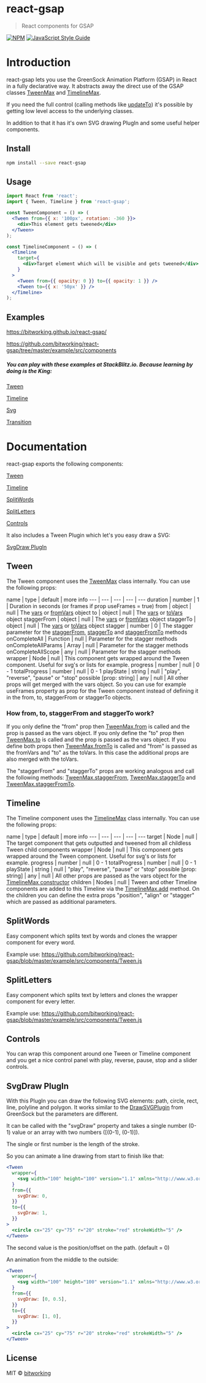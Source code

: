 # react-gsap

> React components for GSAP

[![NPM](https://img.shields.io/npm/v/react-gsap.svg)](https://www.npmjs.com/package/react-gsap) [![JavaScript Style Guide](https://img.shields.io/badge/code_style-standard-brightgreen.svg)](https://standardjs.com)

# Introduction

react-gsap lets you use the GreenSock Animation Platform (GSAP) in React in a fully declarative way. It abstracts away the direct use of the GSAP classes [TweenMax](https://greensock.com/docs/TweenMax) and [TimelineMax](https://greensock.com/docs/TimelineMax).

If you need the full control (calling methods like [updateTo](https://greensock.com/docs/TweenMax/updateTo())) it's possible by getting low level access to the underlying classes.

In addition to that it has it's own SVG drawing PlugIn and some useful helper components.

## Install

```bash
npm install --save react-gsap
```

## Usage

```jsx
import React from 'react';
import { Tween, Timeline } from 'react-gsap';

const TweenComponent = () => (
  <Tween from={{ x: '100px', rotation: -360 }}>
    <div>This element gets tweened</div>
  </Tween>
);

const TimelineComponent = () => (
  <Timeline
    target={
      <div>Target element which will be visible and gets tweened</div>
    }
  >
    <Tween from={{ opacity: 0 }} to={{ opacity: 1 }} />
    <Tween to={{ x: '50px' }} />
  </Timeline>
);
```

## Examples

https://bitworking.github.io/react-gsap/

https://github.com/bitworking/react-gsap/tree/master/example/src/components

##### You can play with these examples at StackBlitz.io. Because learning by doing is the King:

[Tween](https://stackblitz.com/edit/react-gmmwqj)

[Timeline](https://stackblitz.com/edit/react-ambemn)

[Svg](https://stackblitz.com/edit/react-23bsde)

[Transition](https://stackblitz.com/edit/react-v61on3)

# Documentation

react-gsap exports the following components:

[Tween](#tween)

[Timeline](#timeline)

[SplitWords](#splitWords)

[SplitLetters](#splitLetters)

[Controls](#controls)

It also includes a Tween Plugin which let's you easy draw a SVG:

[SvgDraw PlugIn](#svgdraw-plugin)



## Tween

The Tween component uses the [TweenMax](https://greensock.com/docs/TweenMax) class internally. You can use the following props:


name | type | default | more info
--- | --- | --- | --- | ---
duration | number | 1 | Duration in seconds (or frames if prop useFrames = true)
from | object | null | The [vars](https://greensock.com/docs/TweenMax/static.from()) or [fromVars](https://greensock.com/docs/TweenMax/static.fromTo()) object
to | object | null | The [vars](https://greensock.com/docs/TweenMax/static.to()) or [toVars](https://greensock.com/docs/TweenMax/static.fromTo()) object
staggerFrom | object | null | The [vars](https://greensock.com/docs/TweenMax/static.staggerFrom()) or [fromVars](https://greensock.com/docs/TweenMax/static.staggerFromTo()) object
staggerTo | object | null | The [vars](https://greensock.com/docs/TweenMax/static.staggerTo()) or [toVars](https://greensock.com/docs/TweenMax/static.staggerFromTo()) object
stagger | number | 0 | The stagger parameter for the [staggerFrom](https://greensock.com/docs/TweenMax/static.staggerFrom()), [staggerTo](https://greensock.com/docs/TweenMax/static.staggerTo()) and [staggerFromTo](https://greensock.com/docs/TweenMax/static.staggerFromTo()) methods
onCompleteAll | Function | null | Parameter for the stagger methods
onCompleteAllParams | Array | null | Parameter for the stagger methods
onCompleteAllScope | any | null | Parameter for the stagger methods
wrapper | Node | null | This component gets wrapped around the Tween component. Useful for svg's or lists for example.
progress | number | null | 0 - 1
totalProgress | number | null | 0 - 1
playState | string | null | "play", "reverse", "pause" or "stop" possible
[prop: string] | any | null | All other props will get merged with the vars object. So you can use for example useFrames property as prop for the Tween component instead of defining it in the from, to, staggerFrom or staggerTo objects.

### How from, to, staggerFrom and staggerTo work?

If you only define the "from" prop then [TweenMax.from](https://greensock.com/docs/TweenMax/static.from()) is called and the prop is passed as the vars object. If you only define the "to" prop then [TweenMax.to](https://greensock.com/docs/TweenMax/static.to()) is called and the prop is passed as the vars object. If you define both props then [TweenMax.fromTo](https://greensock.com/docs/TweenMax/static.fromTo()) is called and "from" is passed as the fromVars and "to" as the toVars. In this case the additional props are also merged with the toVars.

The "staggerFrom" and "staggerTo" props are working analogous and call the following methods: [TweenMax.staggerFrom](https://greensock.com/docs/TweenMax/static.staggerFrom()), [TweenMax.staggerTo](https://greensock.com/docs/TweenMax/static.staggerTo()) and [TweenMax.staggerFromTo](https://greensock.com/docs/TweenMax/static.staggerFromTo()).

## Timeline

The Timeline component uses the [TimelineMax](https://greensock.com/docs/TimelineMax) class internally. You can use the following props:

name | type | default | more info
--- | --- | --- | --- | ---
target | Node | null | The target component that gets outputted and tweened from all childless Tween child components
wrapper | Node | null | This component gets wrapped around the Tween component. Useful for svg's or lists for example.
progress | number | null | 0 - 1
totalProgress | number | null | 0 - 1
playState | string | null | "play", "reverse", "pause" or "stop" possible
[prop: string] | any | null | All other props are passed as the vars object for the [TimelineMax constructor](https://greensock.com/docs/TimelineMax/TimelineMax())
children | Nodes | null | Tween and other Timeline components are added to this Timeline via the [TimelineMax.add](https://greensock.com/docs/TimelineMax/add()) method. On the children you can define the extra props "position", "align" or "stagger" which are passed as additional parameters.

## SplitWords

Easy component which splits text by words and clones the wrapper component for every word.

Example use: https://github.com/bitworking/react-gsap/blob/master/example/src/components/Tween.js

## SplitLetters

Easy component which splits text by letters and clones the wrapper component for every letter.

Example use: https://github.com/bitworking/react-gsap/blob/master/example/src/components/Tween.js

## Controls

You can wrap this component around one Tween or Timeline component and you get a nice control panel with play, reverse, pause, stop and a slider controls.

## SvgDraw PlugIn

With this PlugIn you can draw the following SVG elements: path, circle, rect, line, polyline and polygon. It works similar to the [DrawSVGPlugin](https://greensock.com/drawSVG) from GreenSock but the parameters are different.

It can be called with the "svgDraw" property and takes a single number (0-1) value or an array with two numbers ([(0-1), (0-1)]).

The single or first number is the length of the stroke.

So you can animate a line drawing from start to finish like that:

```jsx
<Tween
  wrapper={
    <svg width="100" height="100" version="1.1" xmlns="http://www.w3.org/2000/svg" />
  }
  from={{
    svgDraw: 0,
  }}
  to={{
    svgDraw: 1,
  }}
>
  <circle cx="25" cy="75" r="20" stroke="red" strokeWidth="5" />
</Tween>
```
The second value is the position/offset on the path. (default = 0)

An animation from the middle to the outside:

```jsx
<Tween
  wrapper={
    <svg width="100" height="100" version="1.1" xmlns="http://www.w3.org/2000/svg" />
  }
  from={{
    svgDraw: [0, 0.5],
  }}
  to={{
    svgDraw: [1, 0],
  }}
>
  <circle cx="25" cy="75" r="20" stroke="red" strokeWidth="5" />
</Tween>
```


## License

MIT © [bitworking](https://github.com/bitworking)
